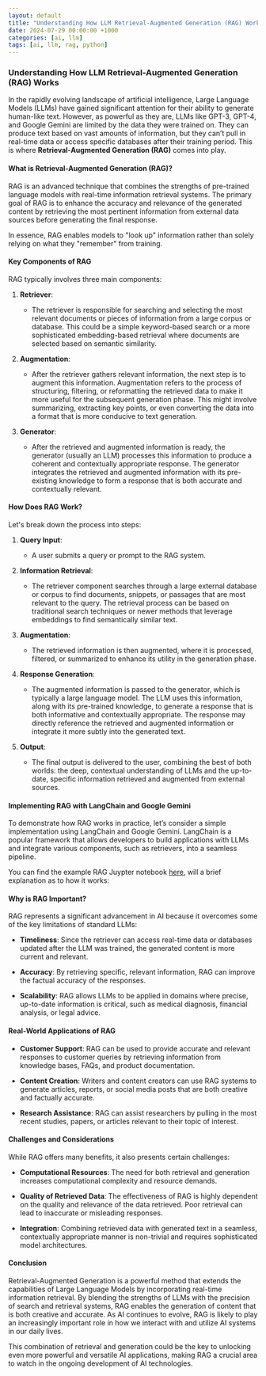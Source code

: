 ```yaml
---
layout: default
title: "Understanding How LLM Retrieval-Augmented Generation (RAG) Works"
date: 2024-07-29 00:00:00 +1000
categories: [ai, llm]
tags: [ai, llm, rag, python]
---
```


### Understanding How LLM Retrieval-Augmented Generation (RAG) Works

In the rapidly evolving landscape of artificial intelligence, Large Language Models (LLMs) have gained significant attention for their ability to generate human-like text. However, as powerful as they are, LLMs like GPT-3, GPT-4, and Google Gemini are limited by the data they were trained on. They can produce text based on vast amounts of information, but they can’t pull in real-time data or access specific databases after their training period. This is where **Retrieval-Augmented Generation (RAG)** comes into play.

#### What is Retrieval-Augmented Generation (RAG)?

RAG is an advanced technique that combines the strengths of pre-trained language models with real-time information retrieval systems. The primary goal of RAG is to enhance the accuracy and relevance of the generated content by retrieving the most pertinent information from external data sources before generating the final response. 

In essence, RAG enables models to "look up" information rather than solely relying on what they "remember" from training.

#### Key Components of RAG

RAG typically involves three main components:

1. **Retriever**: 
   - The retriever is responsible for searching and selecting the most relevant documents or pieces of information from a large corpus or database. This could be a simple keyword-based search or a more sophisticated embedding-based retrieval where documents are selected based on semantic similarity.

2. **Augmentation**:
   - After the retriever gathers relevant information, the next step is to augment this information. Augmentation refers to the process of structuring, filtering, or reformatting the retrieved data to make it more useful for the subsequent generation phase. This might involve summarizing, extracting key points, or even converting the data into a format that is more conducive to text generation.

3. **Generator**:
   - After the retrieved and augmented information is ready, the generator (usually an LLM) processes this information to produce a coherent and contextually appropriate response. The generator integrates the retrieved and augmented information with its pre-existing knowledge to form a response that is both accurate and contextually relevant.

#### How Does RAG Work?

Let's break down the process into steps:

1. **Query Input**:
   - A user submits a query or prompt to the RAG system.

2. **Information Retrieval**:
   - The retriever component searches through a large external database or corpus to find documents, snippets, or passages that are most relevant to the query. The retrieval process can be based on traditional search techniques or newer methods that leverage embeddings to find semantically similar text.

3. **Augmentation**:
   - The retrieved information is then augmented, where it is processed, filtered, or summarized to enhance its utility in the generation phase.

4. **Response Generation**:
   - The augmented information is passed to the generator, which is typically a large language model. The LLM uses this information, along with its pre-trained knowledge, to generate a response that is both informative and contextually appropriate. The response may directly reference the retrieved and augmented information or integrate it more subtly into the generated text.

5. **Output**:
   - The final output is delivered to the user, combining the best of both worlds: the deep, contextual understanding of LLMs and the up-to-date, specific information retrieved and augmented from external sources.

#### Implementing RAG with LangChain and Google Gemini

To demonstrate how RAG works in practice, let’s consider a simple implementation using LangChain and Google Gemini. LangChain is a popular framework that allows developers to build applications with LLMs and integrate various components, such as retrievers, into a seamless pipeline.

You can find the example RAG Juypter notebook [here](https://github.com/rjhalliday/python-llm/blob/e860d53ccc7937740e6ac9614b305d680cd8a695/langchain_simple_rag_with_gemini.ipynb), will a brief explanation as to how it works:

#### Why is RAG Important?

RAG represents a significant advancement in AI because it overcomes some of the key limitations of standard LLMs:

- **Timeliness**: Since the retriever can access real-time data or databases updated after the LLM was trained, the generated content is more current and relevant.
  
- **Accuracy**: By retrieving specific, relevant information, RAG can improve the factual accuracy of the responses.
  
- **Scalability**: RAG allows LLMs to be applied in domains where precise, up-to-date information is critical, such as medical diagnosis, financial analysis, or legal advice.

#### Real-World Applications of RAG

- **Customer Support**: RAG can be used to provide accurate and relevant responses to customer queries by retrieving information from knowledge bases, FAQs, and product documentation.
  
- **Content Creation**: Writers and content creators can use RAG systems to generate articles, reports, or social media posts that are both creative and factually accurate.
  
- **Research Assistance**: RAG can assist researchers by pulling in the most recent studies, papers, or articles relevant to their topic of interest.

#### Challenges and Considerations

While RAG offers many benefits, it also presents certain challenges:

- **Computational Resources**: The need for both retrieval and generation increases computational complexity and resource demands.
  
- **Quality of Retrieved Data**: The effectiveness of RAG is highly dependent on the quality and relevance of the data retrieved. Poor retrieval can lead to inaccurate or misleading responses.

- **Integration**: Combining retrieved data with generated text in a seamless, contextually appropriate manner is non-trivial and requires sophisticated model architectures.

#### Conclusion

Retrieval-Augmented Generation is a powerful method that extends the capabilities of Large Language Models by incorporating real-time information retrieval. By blending the strengths of LLMs with the precision of search and retrieval systems, RAG enables the generation of content that is both creative and accurate. As AI continues to evolve, RAG is likely to play an increasingly important role in how we interact with and utilize AI systems in our daily lives.

This combination of retrieval and generation could be the key to unlocking even more powerful and versatile AI applications, making RAG a crucial area to watch in the ongoing development of AI technologies.
